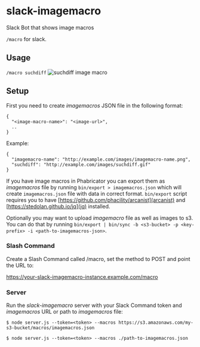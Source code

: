 # slack-imagemacro

Slack Bot that shows image macros

`/macro` for slack.

## Usage

`/macro suchdiff`
![suchdiff image macro](http://i.imgur.com/K2Y97yi.png)

## Setup
First you need to create *imagemacros* JSON file in the following format:

```
{
  "<image-macro-name>": "<image-url>",
  ..
}
```

Example:
```
{
  "imagemacro-name": "http://example.com/images/imagemacro-name.png",
  "suchdiff": "http://example.com/images/suchdiff.gif"
}
```

If you have image macros in Phabricator you can export them as *imagemacros* file by running `bin/export > imagemacros.json` which will create `imagemacros.json` file with data in correct format. `bin/export` script requires you to have [https://github.com/phacility/arcanist](arcanist) and [https://stedolan.github.io/jq](jq) installed.

Optionally you may want to upload *imagemacro* file as well as images to s3. You can do that by running `bin/export | bin/sync -b <s3-bucket> -p <key-prefix> -i <path-to-imagemacros-json>`.

### Slash Command

Create a Slash Command called /macro, set the method to POST and point the
URL to:

https://your-slack-imagemacro-instance.example.com/macro

### Server

Run the *slack-imagemacro* server with your Slack Command token and *imagemacros* URL or path to *imagemacros* file:

```
$ node server.js --token=<token> --macros https://s3.amazonaws.com/my-s3-bucket/macros/imagemacros.json

$ node server.js --token=<token> --macros ./path-to-imagemacros.json
```
